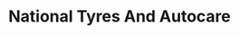 ---
title: "National Tyres And Autocare"
url: /basildon/national-tyres-and-autocare/
shop: car repair
---